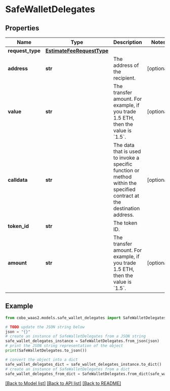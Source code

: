 # SafeWalletDelegates


## Properties

Name | Type | Description | Notes
------------ | ------------- | ------------- | -------------
**request_type** | [**EstimateFeeRequestType**](EstimateFeeRequestType.md) |  | 
**address** | **str** | The address of the recipient. | [optional] 
**value** | **str** | The transfer amount. For example, if you trade 1.5 ETH, then the value is &#x60;1.5&#x60;.  | [optional] 
**calldata** | **str** | The data that is used to invoke a specific function or method within the specified contract at the destination address.  | [optional] 
**token_id** | **str** | The token ID. | 
**amount** | **str** | The transfer amount. For example, if you trade 1.5 ETH, then the value is &#x60;1.5&#x60;. | [optional] 

## Example

```python
from cobo_waas2.models.safe_wallet_delegates import SafeWalletDelegates

# TODO update the JSON string below
json = "{}"
# create an instance of SafeWalletDelegates from a JSON string
safe_wallet_delegates_instance = SafeWalletDelegates.from_json(json)
# print the JSON string representation of the object
print(SafeWalletDelegates.to_json())

# convert the object into a dict
safe_wallet_delegates_dict = safe_wallet_delegates_instance.to_dict()
# create an instance of SafeWalletDelegates from a dict
safe_wallet_delegates_from_dict = SafeWalletDelegates.from_dict(safe_wallet_delegates_dict)
```
[[Back to Model list]](../README.md#documentation-for-models) [[Back to API list]](../README.md#documentation-for-api-endpoints) [[Back to README]](../README.md)


